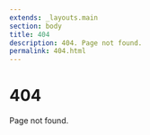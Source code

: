 ```yaml
---
extends: _layouts.main
section: body
title: 404
description: 404. Page not found.
permalink: 404.html
---
```

# 404

Page not found.
